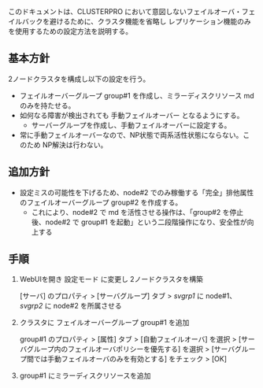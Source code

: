 このドキュメントは、CLUSTERPRO において意図しないフェイルオーバ・フェイルバックを避けるために、クラスタ機能を省略し レプリケーション機能のみを使用するための設定方法を説明する。

## 基本方針
2ノードクラスタを構成し以下の設定を行う。
- フェイルオーバーグループ group#1 を作成し、ミラーディスクリソース md のみを持たせる。
- 如何なる障害が検出されても 手動フェイルオーバー となるようにする。
  - サーバーグループを作成し、手動フェイルオーバーに設定する。
- 常に手動フェイルオーバーなので、NP状態で両系活性状態にならない。このため NP解決は行わない。

## 追加方針
- 設定ミスの可能性を下げるため、node#2 でのみ稼働する「完全」排他属性のフェイルオーバーグループ group#2 を作成する。 
  - これにより、node#2 で md を活性させる操作は、「group#2 を停止後、node#2 で group#1 を起動」という二段階操作になり、安全性が向上する

## 手順
1. WebUIを開き 設定モード に変更し 2ノードクラスタを構築

	[サーバ] のプロパティ > [サーバグループ] タブ > *svgrp1* に node#1、*svgrp2* に node#2 を所属させる

2. クラスタに フェイルオーバーグループ group#1 を追加

	group#1 のプロパティ > [属性] タブ > [自動フェイルオーバ] を選択 > [サーバグループ内のフェイルオーバポリシーを優先する] を選択 > [サーバグループ間では手動フェイルオーバのみを有効とする] をチェック > [OK] 
<!-- select [Prioritize server group failover policy] > check [Enable only manual failover among the server groups] -->

3. group#1 にミラーディスクリソースを追加
